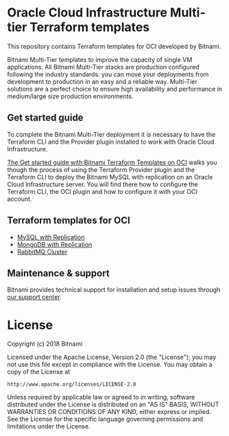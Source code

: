 # Oracle Cloud Infrastructure Multi-tier Terraform templates

This repository contains Terraform templates for OCI developed by Bitnami.

Bitnami Multi-Tier templates to improve the capacity of single VM applications. All Bitnami Multi-Tier stacks are production configured following the industry standards: you can move your deployments from development to production in an easy and a reliable way. Multi-Tier solutions are a perfect choice to ensure high availability and performance in medium/large size production environments.

## Get started guide

To complete the Bitnami Multi-Tier deployment it is necessary to have the Terraform CLI and the Provider plugin installed to work with Oracle Cloud Infrastructure.

[The Get started guide with Bitnami Terraform Templates on OCI](https://docs.bitnami.com/oci/get-started-oci-terraform/) walks you though the process of using the Terraform Provider plugin and the Terraform CLI to deploy the Bitnami MySQL with replication on an Oracle Cloud Infrastructure server. You will find there how to configure the Terraform CLI, the OCI plugin and how to configure it with your OCI account.

## Terraform templates for OCI

- [MySQL with Replication](https://github.com/oci-multi-tier/mysql)
- [MongoDB with Replication](https://github.com/oci-multi-tier/mongodb)
- [RabbitMQ Cluster](https://github.com/oci-multi-tier/rabbitmq)

## Maintenance & support

Bitnami provides technical support for installation and setup issues through [our support center](https://bitnami.com/support/oci).

# License

Copyright (c) 2018 Bitnami

Licensed under the Apache License, Version 2.0 (the "License");
you may not use this file except in compliance with the License.
You may obtain a copy of the License at

    http://www.apache.org/licenses/LICENSE-2.0

Unless required by applicable law or agreed to in writing, software
distributed under the License is distributed on an "AS IS" BASIS,
WITHOUT WARRANTIES OR CONDITIONS OF ANY KIND, either express or implied.
See the License for the specific language governing permissions and
limitations under the License.
